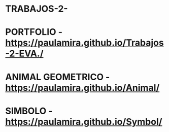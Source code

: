 # TRABAJOS-2-
# PORTFOLIO - https://paulamira.github.io/Trabajos-2-EVA./
# ANIMAL GEOMETRICO - https://paulamira.github.io/Animal/
# SIMBOLO - https://paulamira.github.io/Symbol/
